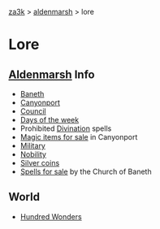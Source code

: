 [za3k](/) > [aldenmarsh](/aldenmarsh/) > lore

# Lore
## [Aldenmarsh](aldenmarsh) Info
- [Baneth](baneth)
- [Canyonport](canyonport)
- [Council](council)
- [Days of the week](days_of_week)
- Prohibited [Divination](divination) spells
- [Magic items for sale](magic_items) in Canyonport
- [Military](military)
- [Nobility](nobility)
- [Silver coins](coins)
- [Spells for sale](spell_sales) by the Church of Baneth

## World
- [Hundred Wonders](hundred_wonders)
